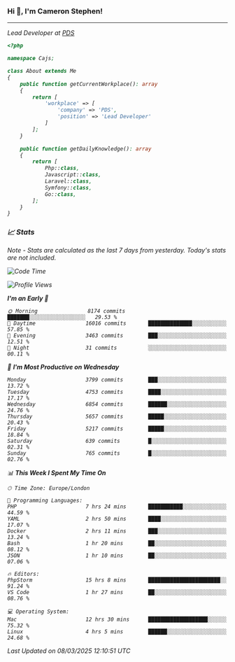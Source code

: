 ### Hi 👋, I'm Cameron Stephen!
<hr>
<p><em>Lead Developer at <a href="https://prindatasolutions.co.uk">PDS</a></p>


```php
<?php

namespace Cajs;

class About extends Me
{
    public function getCurrentWorkplace(): array
    {
        return [
            'workplace' => [
                'company' => 'PDS',
                'position' => 'Lead Developer'
            ]
        ];
    }

    public function getDailyKnowledge(): array
    {
        return [
            Php::class,
            Javascript::class,
            Laravel::class,
            Symfony::class,
            Go::class,
        ];
    }
}
```

### 📈 Stats
<p><em>Note - Stats are calculated as the last 7 days from yesterday. Today's stats are not included.</em></p>


<!--START_SECTION:waka-->
![Code Time](http://img.shields.io/badge/Code%20Time-4%2C381%20hrs%2054%20mins-blue)

![Profile Views](http://img.shields.io/badge/Profile%20Views-0-blue)

**I'm an Early 🐤** 

```text
🌞 Morning                8174 commits        ███████░░░░░░░░░░░░░░░░░░   29.53 % 
🌆 Daytime                16016 commits       ██████████████░░░░░░░░░░░   57.85 % 
🌃 Evening                3463 commits        ███░░░░░░░░░░░░░░░░░░░░░░   12.51 % 
🌙 Night                  31 commits          ░░░░░░░░░░░░░░░░░░░░░░░░░   00.11 % 
```
📅 **I'm Most Productive on Wednesday** 

```text
Monday                   3799 commits        ███░░░░░░░░░░░░░░░░░░░░░░   13.72 % 
Tuesday                  4753 commits        ████░░░░░░░░░░░░░░░░░░░░░   17.17 % 
Wednesday                6854 commits        ██████░░░░░░░░░░░░░░░░░░░   24.76 % 
Thursday                 5657 commits        █████░░░░░░░░░░░░░░░░░░░░   20.43 % 
Friday                   5217 commits        █████░░░░░░░░░░░░░░░░░░░░   18.84 % 
Saturday                 639 commits         █░░░░░░░░░░░░░░░░░░░░░░░░   02.31 % 
Sunday                   765 commits         █░░░░░░░░░░░░░░░░░░░░░░░░   02.76 % 
```


📊 **This Week I Spent My Time On** 

```text
🕑︎ Time Zone: Europe/London

💬 Programming Languages: 
PHP                      7 hrs 24 mins       ███████████░░░░░░░░░░░░░░   44.59 % 
YAML                     2 hrs 50 mins       ████░░░░░░░░░░░░░░░░░░░░░   17.07 % 
Docker                   2 hrs 11 mins       ███░░░░░░░░░░░░░░░░░░░░░░   13.24 % 
Bash                     1 hr 20 mins        ██░░░░░░░░░░░░░░░░░░░░░░░   08.12 % 
JSON                     1 hr 10 mins        ██░░░░░░░░░░░░░░░░░░░░░░░   07.06 % 

🔥 Editors: 
PhpStorm                 15 hrs 8 mins       ███████████████████████░░   91.24 % 
VS Code                  1 hr 27 mins        ██░░░░░░░░░░░░░░░░░░░░░░░   08.76 % 

💻 Operating System: 
Mac                      12 hrs 30 mins      ███████████████████░░░░░░   75.32 % 
Linux                    4 hrs 5 mins        ██████░░░░░░░░░░░░░░░░░░░   24.68 % 
```


 Last Updated on 08/03/2025 12:10:51 UTC
<!--END_SECTION:waka-->

